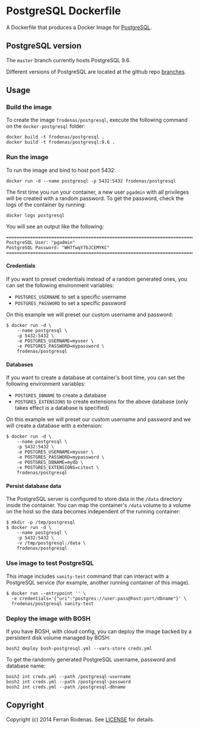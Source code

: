 # PostgreSQL Dockerfile

A Dockerfile that produces a Docker Image for [PostgreSQL](http://www.postgresql.org/).

## PostgreSQL version

The `master` branch currently hosts PostgreSQL 9.6.

Different versions of PostgreSQL are located at the github repo [branches](https://github.com/frodenas/docker-postgresql/branches).

## Usage

### Build the image

To create the image `frodenas/postgresql`, execute the following command on the `docker-postgresql` folder:

```
docker build -t frodenas/postgresql .
docker build -t frodenas/postgresql:9.6 .
```

### Run the image

To run the image and bind to host port 5432:

```
docker run -d --name postgresql -p 5432:5432 frodenas/postgresql
```

The first time you run your container, a new user `pgadmin` with all privileges will be created with a random password.
To get the password, check the logs of the container by running:

```
docker logs postgresql
```

You will see an output like the following:

```
========================================================================
PostgreSQL User: "pgadmin"
PostgreSQL Password: "WH7fwqY7bJCEMYKC"
========================================================================
```

#### Credentials

If you want to preset credentials instead of a random generated ones, you can set the following environment
variables:

* `POSTGRES_USERNAME` to set a specific username
* `POSTGRES_PASSWORD` to set a specific password

On this example we will preset our custom username and password:

```
$ docker run -d \
    --name postgresql \
    -p 5432:5432 \
    -e POSTGRES_USERNAME=myuser \
    -e POSTGRES_PASSWORD=mypassword \
    frodenas/postgresql
```

#### Databases

If you want to create a database at container's boot time, you can set the following environment variables:

* `POSTGRES_DBNAME` to create a database
* `POSTGRES_EXTENSIONS` to create extensions for the above database (only takes effect is a database is specified)

On this example we will preset our custom username and password and we will create a database with a extension:

```
$ docker run -d \
    --name postgresql \
    -p 5432:5432 \
    -e POSTGRES_USERNAME=myuser \
    -e POSTGRES_PASSWORD=mypassword \
    -e POSTGRES_DBNAME=mydb \
    -e POSTGRES_EXTENSIONS=citext \
    frodenas/postgresql
```

#### Persist database data

The PostgreSQL server is configured to store data in the `/data` directory inside the container. You can map the
container's `/data` volume to a volume on the host so the data becomes independent of the running container:

```
$ mkdir -p /tmp/postgresql
$ docker run -d \
    --name postgresql \
    -p 5432:5432 \
    -v /tmp/postgresql:/data \
    frodenas/postgresql
```

### Use image to test PostgreSQL

This image includes `sanity-test` command that can interact with a PostgreSQL service (for example, another running container of this image).

```
$ docker run --entrypoint '' \
  -e credentials='{"uri":"postgres://user:pass@host:port/dbname"}' \
  frodenas/postgresql sanity-test
```

### Deploy the image with BOSH

If you have BOSH, with cloud config, you can deploy the image backed by a persistent disk volume managed by BOSH:

```
bosh2 deploy bosh-postgresql.yml --vars-store creds.yml
```

To get the randomly generated PostgreSQL username, password and database name:

```
bosh2 int creds.yml --path /postgresql-username
bosh2 int creds.yml --path /postgresql-password
bosh2 int creds.yml --path /postgresql-dbname
```

## Copyright

Copyright (c) 2014 Ferran Rodenas. See [LICENSE](https://github.com/frodenas/docker-postgresql/blob/master/LICENSE) for details.
